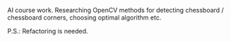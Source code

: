 AI course work. Researching OpenCV methods for detecting chessboard / chessboard corners, choosing optimal algorithm etc.

P.S.: Refactoring is needed.
